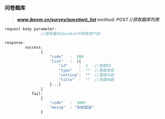 ### 问卷题库

> _**www.ibeem.cn/survey/question\_list          method: POST       //获取题库列表**_

```js
request body parameter:
                //服务器将从cookie中获取用户ID

response:
         success: 
                {
                    "code"   :  200
                    "list"   :  [{
                        "id"     :  1   //答题ID
                        "type"   :  ""  //答题类型
                        "setting":  ""  //答题内容
                        "title"  :  ""  //答题标题
                    }...]
                }
            fail: 
                {
                    "code"   :  1005
                    "messg"  : "系统错误"
                }
```



